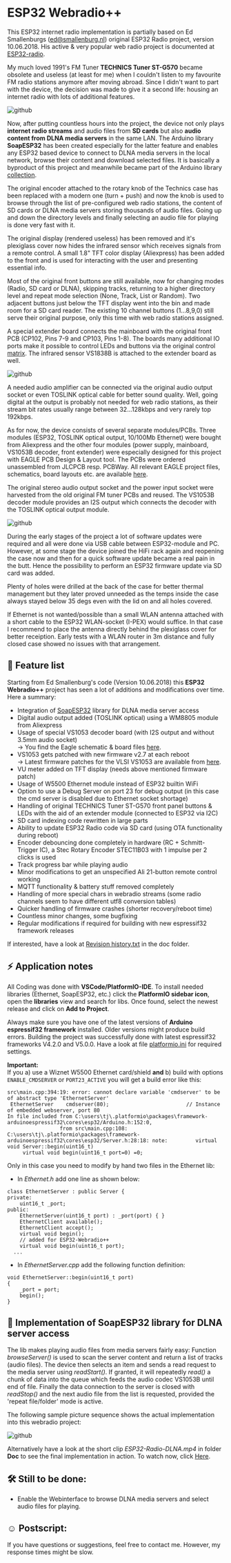 # ESP32 Webradio++

This ESP32 internet radio implementation is partially based on Ed Smallenburgs (ed@smallenburg.nl) original ESP32 Radio project, version 10.06.2018. His active & very popular web radio project is documented at [ESP32-radio](https://github.com/Edzelf/ESP32-radio).  

My much loved 1991's FM Tuner **TECHNICS Tuner ST-G570** became obsolete and useless (at least for me) when I couldn't listen to my favourite FM radio stations anymore after moving abroad. Since I didn't want to part with the device, the decision was made to give it a second life: housing an internet radio with lots of additional features.  

![github](https://github.com/yellobyte/ESP32-Webradio-PlusDLNA/raw/main/Doc/ESP32-Radio%20Front2.jpg)

Now, after putting countless hours into the project, the device not only plays **internet radio streams** and audio files from **SD cards** but also **audio content from DLNA media servers** in the same LAN. The Arduino library **SoapESP32** has been created especially for the latter feature and enables any ESP32 based device to connect to DLNA media servers in the local network, browse their content and download selected files. It is basically a byproduct of this project and meanwhile became part of the Arduino library [collection](https://www.arduino.cc/reference/en/libraries/category/communication/).  

The original encoder attached to the rotary knob of the Technics case has been replaced with a modern one (turn + push) and now the knob is used to browse through the list of pre-configured web radio stations, the content of SD cards or DLNA media servers storing thousands of audio files. Going up and down the directory levels and finally selecting an audio file for playing is done very fast with it.

The original display (rendered useless) has been removed and it's plexiglass cover now hides the infrared sensor which receives signals from a remote control. A small 1.8" TFT color display (Aliexpress) has been added to the front and is used for interacting with the user and presenting essential info.  

Most of the original front buttons are still available, now for changing modes (Radio, SD card or DLNA), skipping tracks, returning to a higher directory level and repeat mode selection (None, Track, List or Random). Two adjacent buttons just below the TFT display went into the bin and made room for a SD card reader. The existing 10 channel buttons (1...8,9,0) still serve their original purpose, only this time with web radio stations assigned.  

A special extender board connects the mainboard with the original front PCB (CP102, Pins 7-9 and CP103, Pins 1-8). The boards many additional IO ports make it possible to control LEDs and buttons via the original control [matrix](https://github.com/yellobyte/ESP32-Webradio-PlusDLNA/blob/main/Doc/ST-G570%20Key%20Matrix%20Original.JPG).  The infrared sensor VS1838B is attached to the extender board as well.

![github](https://github.com/yellobyte/ESP32-Webradio-PlusDLNA/raw/main/Doc/Front%20PCB%20%2B%20Extender%20Board.jpg)

A needed audio amplifier can be connected via the original audio output socket or even TOSLINK optical cable for better sound quality. Well, going digital at the output is probably not needed for web radio stations, as their stream bit rates usually range between 32...128kbps and very rarely top 192kbps.  

As for now, the device consists of several separate modules/PCBs. Three modules (ESP32, TOSLINK optical output, 10/100Mb Ethernet) were bought from Aliexpress and the other four modules (power supply, mainboard, VS1053B decoder, front extender) were especially designed for this project with EAGLE PCB Design & Layout tool. The PCBs were ordered unassembled from JLCPCB resp. PCBWay. All relevant EAGLE project files, schematics, board layouts etc. are available [here](https://github.com/yellobyte/ESP32-Webradio-PlusDLNA/tree/main/EagleFiles).  

The original stereo audio output socket and the power input socket were harvested from the old original FM tuner PCBs and reused.  The VS1053B decoder module provides an I2S output which connects the decoder with the TOSLINK optical output module. 

![github](https://github.com/yellobyte/ESP32-Webradio-PlusDLNA/raw/main/Doc/Open%20Case%202.jpg)

During the early stages of the project a lot of software updates were required and all were done via USB cable between ESP32-module and PC. However, at some stage the device joined the HiFi rack again and reopening the case now and then for a quick software update became a real pain in the butt. Hence the possibility to perform an ESP32 firmware update via SD card was added.

Plenty of holes were drilled at the back of the case for better thermal management but they later proved unneeded as the temps inside the case always stayed below 35 degs even with the lid on and all holes covered.  

If Ethernet is not wanted/possible than a small WLAN antenna attached with a short cable to the ESP32 WLAN-socket (I-PEX) would suffice. In that case I recommend to place the antenna directly behind the plexiglass cover for better receiption. Early tests with a WLAN router in 3m distance and fully closed case showed no issues with that arrangement.

## :gift: Feature list

Starting from Ed Smallenburg's code (Version 10.06.2018) this **ESP32 Webradio++** project has seen a lot of additions and modifications over time. Here a summary:

 * Integration of [SoapESP32](https://github.com/yellobyte/SoapESP32) library for DLNA media server access
 * Digital audio output added (TOSLINK optical) using a WM8805 module from Aliexpress
 * Usage of special VS1053 decoder board (with I2S output and without 3.5mm audio socket)<br />
   -> You find the Eagle schematic & board files [here](https://github.com/yellobyte/ESP32-Webradio-PlusDLNA/tree/main/EagleFiles).
 * VS1053 gets patched with new firmware v2.7 at each reboot<br />
   -> Latest firmware patches for the VLSI VS1053 are available from [here](http://www.vlsi.fi/en/support/software/vs10xxpatches.html).
 * VU meter added on TFT display (needs above mentioned firmware patch)
 * Usage of W5500 Ethernet module instead of ESP32 builtin WiFi
 * Option to use a Debug Server on port 23 for debug output (in this case the cmd server is disabled due to Ethernet socket shortage)
 * Handling of original TECHNICS Tuner ST-G570 front panel buttons & LEDs with the aid of an extender module (connected to ESP32 via I2C)
 * SD card indexing code rewritten in large parts
 * Ability to update ESP32 Radio code via SD card (using OTA functionality during reboot)
 * Encoder debouncing done completely in hardware (RC + Schmitt-Trigger IC), a Stec Rotary Encoder STEC11B03 with 1 impulse per 2 clicks is used
 * Track progress bar while playing audio
 * Minor modifications to get an unspecified Ali 21-button remote control working
 * MQTT functionality & battery stuff removed completely
 * Handling of more special chars in webradio streams (some radio channels seem to have different utf8 conversion tables)
 * Quicker handling of firmware crashes (shorter recovery/reboot time)
 * Countless minor changes, some bugfixing
 * Regular modifications if required for building with new espressif32 framework releases   

If interested, have a look at [Revision history.txt](https://github.com/yellobyte/ESP32-Webradio-PlusDLNA/blob/main/Doc/Revision%20history.txt) in the doc folder. 

## :zap: Application notes

All Coding was done with **VSCode/PlatformIO-IDE**. To install needed libraries (Ethernet, SoapESP32, etc.) click the **PlatformIO sidebar icon**, open the **libraries** view and search for libs. Once found, select the newest release and click on **Add to Project**.

Always make sure you have one of the latest versions of **Arduino espressif32 framework** installed. Older versions might produce build errors. Building the project was successfully done with latest espressif32 frameworks V4.2.0 and V5.0.0. Have a look at file [platformio.ini](https://github.com/yellobyte/ESP32-Webradio-PlusDLNA/blob/main/Software/platformio.ini) for required settings.

**Important:**  
If you a) use a Wiznet W5500 Ethernet card/shield **and** b) build with options `ENABLE_CMDSERVER` or `PORT23_ACTIVE` you will get a build error like this:  
```
src\main.cpp:394:19: error: cannot declare variable 'cmdserver' to be of abstract type 'EthernetServer'
 EthernetServer    cmdserver(80);                         // Instance of embedded webserver, port 80
In file included from C:\users\tj\.platformio\packages\framework-arduinoespressif32\cores\esp32/Arduino.h:152:0,
                 from src\main.cpp:108:
C:\users\tj\.platformio\packages\framework-arduinoespressif32\cores\esp32/Server.h:28:18: note:         virtual void Server::begin(uint16_t)
     virtual void begin(uint16_t port=0) =0;
```
Only in this case you need to modify by hand two files in the Ethernet lib:  
- In _Ethernet.h_ add one line as shown below:  
```
class EthernetServer : public Server {
private:
	uint16_t _port;
public:
	EthernetServer(uint16_t port) : _port(port) { }
	EthernetClient available();
	EthernetClient accept();
	virtual void begin();
	// added for ESP32-Webradio++
	virtual void begin(uint16_t port);
  ...
```
- In _EthernetServer.cpp_ add the following function definition:
```
void EthernetServer::begin(uint16_t port)
{
	_port = port;
	begin();
}
```

## :tada: Implementation of SoapESP32 library for DLNA server access

The lib makes playing audio files from media servers fairly easy: Function *browseServer()* is used to scan the server content and return a list of tracks (audio files). The device then selects an item and sends a read request to the media server using *readStart()*. If granted, it will repeatedly *read()* a chunk of data into the queue which feeds the audio codec VS1053B until end of file. Finally the data connection to the server is closed with *readStop()* and the next audio file from the list is requested, provided the 'repeat file/folder' mode is active.  

The following sample picture sequence shows the actual implementation into this webradio project:

![github](https://github.com/yellobyte/SoapESP32/raw/main/doc/ESP32-Radio-DLNA.jpg)

Alternatively have a look at the short clip _ESP32-Radio-DLNA.mp4_ in folder **Doc** to see the final implementation in action. To watch now, click [Here](https://github.com/yellobyte/ESP32-Webradio-PlusDLNA/blob/main/Doc/ESP32-Radio-DLNA.mp4).

## :hammer_and_wrench: Still to be done:

 * Enable the Webinterface to browse DLNA media servers and select audio files for playing.

## :relaxed: Postscript:

If you have questions or suggestions, feel free to contact me. However, my response times might be slow. 


